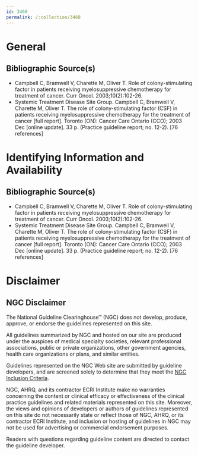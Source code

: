 ```yaml
---
id: 3460
permalink: /:collection/3460
---
```


# General

## Bibliographic Source(s)

- Campbell C, Bramwell V, Charette M, Oliver T. Role of colony-stimulating factor in patients receiving myelosuppressive chemotherapy for treatment of cancer. Curr Oncol. 2003;10(2):102-26.
- Systemic Treatment Disease Site Group. Campbell C, Bramwell V, Charette M, Oliver T. The role of colony-stimulating factor (CSF) in patients receiving myelosuppressive chemotherapy for the treatment of cancer [full report]. Toronto (ON): Cancer Care Ontario (CCO); 2003 Dec [online update]. 33 p. (Practice guideline report; no. 12-2). [76 references]

# Identifying Information and Availability

## Bibliographic Source(s)

- Campbell C, Bramwell V, Charette M, Oliver T. Role of colony-stimulating factor in patients receiving myelosuppressive chemotherapy for treatment of cancer. Curr Oncol. 2003;10(2):102-26.
- Systemic Treatment Disease Site Group. Campbell C, Bramwell V, Charette M, Oliver T. The role of colony-stimulating factor (CSF) in patients receiving myelosuppressive chemotherapy for the treatment of cancer [full report]. Toronto (ON): Cancer Care Ontario (CCO); 2003 Dec [online update]. 33 p. (Practice guideline report; no. 12-2). [76 references]

# Disclaimer

## NGC Disclaimer

The National Guideline Clearinghouse™ (NGC) does not develop, produce, approve, or endorse the guidelines represented on this site.

All guidelines summarized by NGC and hosted on our site are produced under the auspices of medical specialty societies, relevant professional associations, public or private organizations, other government agencies, health care organizations or plans, and similar entities.

Guidelines represented on the NGC Web site are submitted by guideline developers, and are screened solely to determine that they meet the [NGC Inclusion Criteria](/help-and-about/summaries/inclusion-criteria).

NGC, AHRQ, and its contractor ECRI Institute make no warranties concerning the content or clinical efficacy or effectiveness of the clinical practice guidelines and related materials represented on this site. Moreover, the views and opinions of developers or authors of guidelines represented on this site do not necessarily state or reflect those of NGC, AHRQ, or its contractor ECRI Institute, and inclusion or hosting of guidelines in NGC may not be used for advertising or commercial endorsement purposes.

Readers with questions regarding guideline content are directed to contact the guideline developer.

